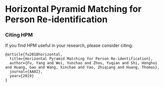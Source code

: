 # Horizontal Pyramid Matching for Person Re-identification

### Citing HPM

If you find HPM useful in your research, please consider citing:

    @article{fu2018horizontal,
      title={Horizontal Pyramid Matching for Person Re-identification},
      author={Fu, Yang and Wei, Yunchao and Zhou, Yuqian and Shi, Honghui and Huang, Gao and Wang, Xinchao and Yao, Zhiqiang and Huang, Thomas},
      journal={AAAI},
      year={2019}
    }
